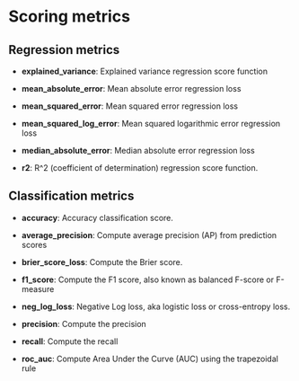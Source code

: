# Scoring metrics


## Regression metrics 

- __explained_variance__: Explained variance regression score function

- __mean_absolute_error__: Mean absolute error regression loss

- __mean_squared_error__: Mean squared error regression loss

- __mean_squared_log_error__: Mean squared logarithmic error regression loss

- __median_absolute_error__: Median absolute error regression loss

- __r2__: R^2 (coefficient of determination) regression score function.


## Classification metrics 
               
- __accuracy__: Accuracy classification score.

- __average_precision__: Compute average precision (AP) from prediction scores

- __brier_score_loss__: Compute the Brier score.

- __f1_score__: Compute the F1 score, also known as balanced F-score or F-measure

- __neg_log_loss__: Negative Log loss, aka logistic loss or cross-entropy loss.

- __precision__: Compute the precision

- __recall__: Compute the recall

- __roc_auc__: Compute Area Under the Curve (AUC) using the trapezoidal rule
